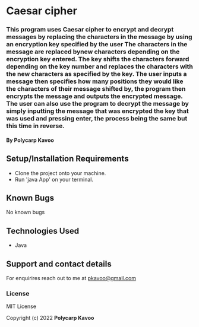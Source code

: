 # Caesar cipher
### This program uses Caesar cipher to encrypt and decrypt messages by replacing the characters in the message by using an encryption key specified by the user The characters in the message are replaced bynew characters depending on the encryption key entered. The key shifts the characters forward depending on the key number and replaces the characters with the new characters as specified by the key. The user inputs a message then specifies how many positions they would like the characters of their message shifted by, the program then encrypts the message and outputs the encrypted message. The user can also use the program to decrypt the message by simply inputting the message that was encrypted the key that was used and pressing enter, the process being the same but this time in reverse.
#### By **Polycarp Kavoo**
## Setup/Installation Requirements
* Clone the project onto your machine.
* Run 'java App' on your terminal.


## Known Bugs
No known bugs
## Technologies Used
* Java

## Support and contact details
For enquirires reach out to me at pkavoo@gmail.com
### License
MIT License

Copyright (c) 2022 **Polycarp Kavoo**

